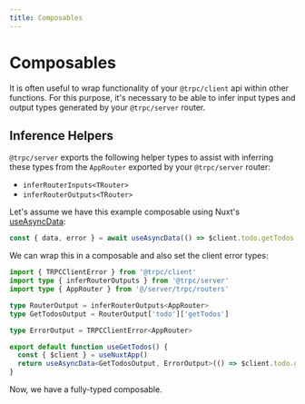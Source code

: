 ```yaml
---
title: Composables
---
```


# Composables

It is often useful to wrap functionality of your `@trpc/client` api within other functions. For this purpose, it's necessary to be able to infer input types and output types generated by your `@trpc/server` router.

## Inference Helpers

`@trpc/server` exports the following helper types to assist with inferring these types from the `AppRouter` exported by your `@trpc/server` router:

- `inferRouterInputs<TRouter>`
- `inferRouterOutputs<TRouter>`

Let's assume we have this example composable using Nuxt's [useAsyncData](https://v3.nuxtjs.org/api/composables/use-async-data/):

```ts
const { data, error } = await useAsyncData(() => $client.todo.getTodos.query())
```

We can wrap this in a composable and also set the client error types:

```ts [composables/useGetTodos.ts]
import { TRPCClientError } from '@trpc/client'
import type { inferRouterOutputs } from '@trpc/server'
import type { AppRouter } from '@/server/trpc/routers'

type RouterOutput = inferRouterOutputs<AppRouter>
type GetTodosOutput = RouterOutput['todo']['getTodos']

type ErrorOutput = TRPCClientError<AppRouter>

export default function useGetTodos() {
  const { $client } = useNuxtApp()
  return useAsyncData<GetTodosOutput, ErrorOutput>(() => $client.todo.getTodos.query())
}
```

Now, we have a fully-typed composable.
